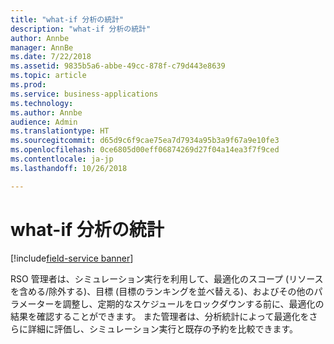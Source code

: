 ```yaml
---
title: "what-if 分析の統計"
description: "what-if 分析の統計"
author: Annbe
manager: AnnBe
ms.date: 7/22/2018
ms.assetid: 9835b5a6-abbe-49cc-878f-c79d443e8639
ms.topic: article
ms.prod: 
ms.service: business-applications
ms.technology: 
ms.author: Annbe
audience: Admin
ms.translationtype: HT
ms.sourcegitcommit: d65d9c6f9cae75ea7d7934a95b3a9f67a9e10fe3
ms.openlocfilehash: 0ce6805d00eff06874269d27f04a14ea3f7f9ced
ms.contentlocale: ja-jp
ms.lasthandoff: 10/26/2018

---
```

#  <a name="what-if-analysis-statistics"></a>what-if 分析の統計

[!include[field-service banner](../../../includes/field-service.md)]




RSO 管理者は、シミュレーション実行を利用して、最適化のスコープ (リソースを含める/除外する)、目標 (目標のランキングを並べ替える)、およびその他のパラメーターを調整し、定期的なスケジュールをロックダウンする前に、最適化の結果を確認することができます。 また管理者は、分析統計によって最適化をさらに詳細に評価し、シミュレーション実行と既存の予約を比較できます。

